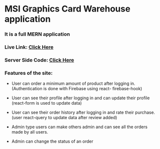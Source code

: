 # MSI Graphics Card Warehouse application
### **It is a full MERN application**

### Live Link: [Click Here](https://msi-gpu.web.app/)
### Server Side Code: [Click Here](https://github.com/programming-hero-web-course1/manufacturer-website-server-side-Bitan701)

### Features of the site:

* User can order a minimum amount of product after logging in. (Authentication is done with Firebase using react- firebase-hook)
* User can see their profile after logging in and can update their profile (react-form is used to update data)
* User can see their order history after logging in and rate their purchase. (user react-query to update data after review added)
* Admin type users can make others admin and can see all the orders made by all users. 

* Admin can change the status of an order
